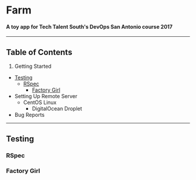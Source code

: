 # Farm
#### A toy app for Tech Talent South's DevOps San Antonio course 2017
---

## Table of Contents
1. Getting Started    
* [Testing](#testing)  
  * [RSpec](#rspec)  
	* [Factory Girl](#factory-girl)  
* Setting Up Remote Server  
  * CentOS Linux  
	* DigitalOcean Droplet  
* Bug Reports  
---

## Testing

### RSpec

### Factory Girl
